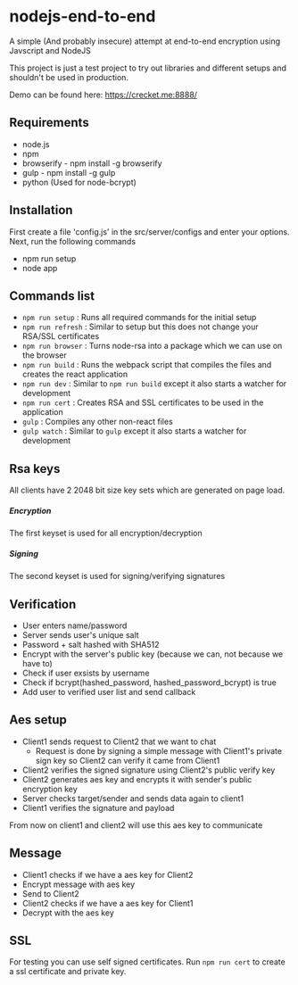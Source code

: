# nodejs-end-to-end
A simple (And probably insecure) attempt at end-to-end encryption using Javscript and NodeJS

This project is just a test project to try out libraries and different setups and shouldn't be used in production.

Demo can be found here: https://crecket.me:8888/ 

## Requirements
- node.js
- npm 
- browserify - npm install -g browserify 
- gulp - npm install -g gulp 
- python (Used for node-bcrypt)

## Installation 
First create a file 'config.js' in the src/server/configs and enter your options. Next, run the following commands

- npm run setup 
- node app

## Commands list
- `npm run setup` : Runs all required commands for the initial setup
- `npm run refresh` : Similar to setup but this does not change your RSA/SSL certificates
- `npm run browser` : Turns node-rsa into a package which we can use on the browser
- `npm run build` : Runs the webpack script that compiles the files and creates the react application
- `npm run dev` : Similar to `npm run build` except it also starts a watcher for development
- `npm run cert` : Creates RSA and SSL certificates to be used in the application
- `gulp` : Compiles any other non-react files
- `gulp watch` : Similar to `gulp` except it also starts a watcher for development

## Rsa keys
All clients have 2 2048 bit size key sets which are generated on page load. 
##### Encryption
The first keyset is used for all encryption/decryption
##### Signing
The second keyset is used for signing/verifying signatures

## Verification 
- User enters name/password
- Server sends user's unique salt
- Password + salt hashed with SHA512 
- Encrypt with the server's public key (because we can, not because we have to)
- Check if user exsists by username
- Check if bcrypt(hashed_password, hashed_password_bcrypt) is true
- Add user to verified user list and send callback

## Aes setup
- Client1 sends request to Client2 that we want to chat
  -  Request is done by signing a simple message with Client1's private sign key so Client2 can verify it came from Client1
- Client2 verifies the signed signature using Client2's public verify key
- Client2 generates aes key and encrypts it with sender's public encryption key
- Server checks target/sender and sends data again to client1
- Client1 verifies the signature and payload

From now on client1 and client2 will use this aes key to communicate

## Message 
- Client1 checks if we have a aes key for Client2
- Encrypt message with aes key
- Send to Client2
- Client2 checks if we have a aes key for Client1
- Decrypt with the aes key

## SSL
For testing you can use self signed certificates. Run `npm run cert` to create a ssl certificate and private key.
